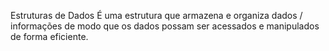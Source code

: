 Estruturas de Dados
É uma estrutura que armazena e organiza dados / informações de modo que os dados possam ser acessados e manipulados de forma eficiente.